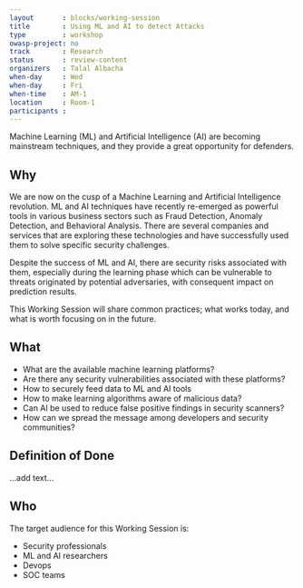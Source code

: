 ```yaml
---
layout       : blocks/working-session
title        : Using ML and AI to detect Attacks
type         : workshop
owasp-project: no
track        : Research
status       : review-content
organizers   : Talal Albacha
when-day     : Wed
when-day     : Fri
when-time    : AM-1
location     : Room-1
participants :
---
```


Machine Learning (ML) and Artificial Intelligence (AI) are becoming mainstream techniques, and they provide a great opportunity for defenders.

## Why

We are now on the cusp of a Machine Learning and Artificial Intelligence revolution. ML and AI techniques have recently re-emerged as powerful tools in various business sectors such as Fraud Detection, Anomaly Detection, and Behavioral Analysis. There are several companies and services that are exploring these technologies and have successfully used them to solve specific security challenges. 

Despite the success of ML and AI, there are security risks associated with them, especially during the learning phase which can be vulnerable to threats originated by potential adversaries, with consequent impact on prediction results. 

This Working Session will share common practices; what works today, and what is worth focusing on in the future.


## What

 - What are the available machine learning platforms?
 - Are there any security vulnerabilities associated with these platforms?
 - How to securely feed data to ML and AI tools
 - How to make learning algorithms aware of malicious data?
 - Can AI be used to reduce false positive findings in security scanners?
 - How can we spread the message among developers and security communities? 
 
## Definition of Done

...add text...

## Who

The target audience for this Working Session is:

 - Security professionals
 - ML and AI researchers
 - Devops
 - SOC teams
